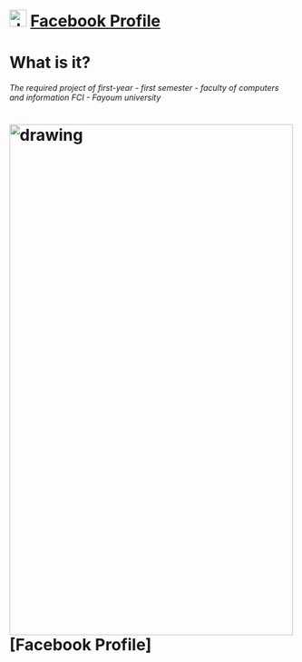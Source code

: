 # <img src="https://upload.wikimedia.org/wikipedia/commons/1/1b/Facebook_icon.svg" alt="drawing" width="30" height="30" /> [Facebook Profile](https://www.facebook.com/profile.php?id=100006473238307)

# What is it?

_The required project of first-year - first semester - faculty of computers and information FCI - Fayoum university_

# <img src="./Screen Recording 2022-02-23 at 11.05.07 PM.gif" alt="drawing" width="500" height="900" /> [Facebook Profile]
